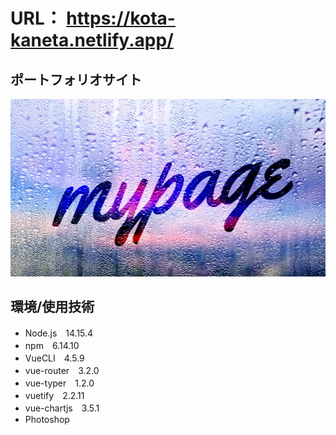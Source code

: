 # URL： https://kota-kaneta.netlify.app/

## ポートフォリオサイト
![mypage](/src/assets/m-change.png)

## 環境/使用技術

- Node.js　14.15.4
- npm　6.14.10
- VueCLI　4.5.9
- vue-router　3.2.0
- vue-typer　1.2.0
- vuetify　2.2.11
- vue-chartjs　3.5.1 
- Photoshop

